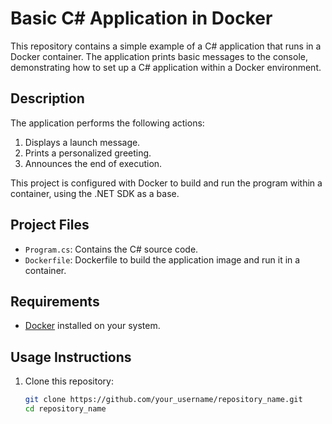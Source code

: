 # Basic C# Application in Docker

This repository contains a simple example of a C# application that runs in a Docker container. The application prints basic messages to the console, demonstrating how to set up a C# application within a Docker environment.

## Description

The application performs the following actions:
1. Displays a launch message.
2. Prints a personalized greeting.
3. Announces the end of execution.

This project is configured with Docker to build and run the program within a container, using the .NET SDK as a base.

## Project Files

- `Program.cs`: Contains the C# source code.
- `Dockerfile`: Dockerfile to build the application image and run it in a container.

## Requirements

- [Docker](https://www.docker.com/get-started) installed on your system.

## Usage Instructions

1. Clone this repository:
   ```bash
   git clone https://github.com/your_username/repository_name.git
   cd repository_name
